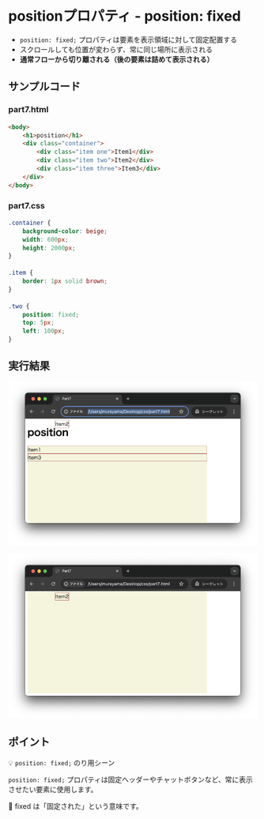 # positionプロパティ - position: fixed

+ `position: fixed;` プロパティは要素を表示領域に対して固定配置する
+ スクロールしても位置が変わらず、常に同じ場所に表示される
+ **通常フローから切り離される（後の要素は詰めて表示される）**

## サンプルコード

### part7.html

```html
<body>
    <h1>position</h1>
    <div class="container">
        <div class="item one">Item1</div>
        <div class="item two">Item2</div>
        <div class="item three">Item3</div>
    </div>
</body>
```

### part7.css

```css
.container {
    background-color: beige;
    width: 600px;
    height: 2000px;
}

.item {
    border: 1px solid brown;
}

.two {
    position: fixed;
    top: 5px;
    left: 100px;
}
```

## 実行結果

![](https://raw.githubusercontent.com/murayama333/md2slide/refs/heads/main/md/css/part7/img/04.png)

![](https://raw.githubusercontent.com/murayama333/md2slide/refs/heads/main/md/css/part7/img/04_2.png)

## ポイント

💡 `position: fixed;` のり用シーン

`position: fixed;` プロパティは固定ヘッダーやチャットボタンなど、常に表示させたい要素に使用します。

💬 fixed は「固定された」という意味です。
